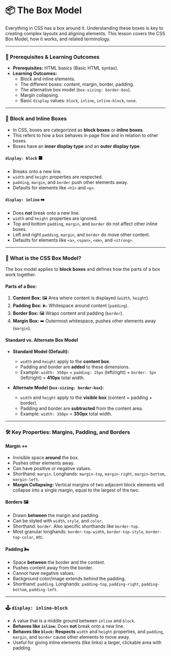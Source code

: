 # 📦 The Box Model

Everything in CSS has a box around it. Understanding these boxes is key to creating complex layouts and aligning elements. This lesson covers the CSS Box Model, how it works, and related terminology.

***

### 📝 Prerequisites & Learning Outcomes

* **Prerequisites:** HTML basics (Basic HTML syntax).
* **Learning Outcomes:**
    * Block and inline elements.
    * The different boxes: content, margin, border, padding.
    * The alternative box model (`box-sizing: border-box`).
    * Margin collapsing.
    * Basic `display` values: `block`, `inline`, `inline-block`, `none`.

***

### 🧱 Block and Inline Boxes

* In CSS, boxes are categorized as **block boxes** or **inline boxes**.
* This refers to how a box behaves in page flow and in relation to other boxes.
* Boxes have an **inner display type** and an **outer display type**.

#### `display: block` 🟪

* Breaks onto a new line.
* `width` and `height` properties are respected.
* `padding`, `margin`, and `border` push other elements away.
* Defaults for elements like `<h1>` and `<p>`.

#### `display: inline` ➡️

* Does **not** break onto a new line.
* `width` and `height` properties are ignored.
* Top and bottom `padding`, `margin`, and `border` do not affect other inline boxes.
* Left and right `padding`, `margin`, and `border` do move other content.
* Defaults for elements like `<a>`, `<span>`, `<em>`, and `<strong>`.

***

### 📏 What is the CSS Box Model?

The box model applies to **block boxes** and defines how the parts of a box work together.

#### Parts of a Box:

1.  **Content Box:** 🖼️ Area where content is displayed (`width`, `height`).
2.  **Padding Box:** 🌬️ Whitespace around content (`padding`).
3.  **Border Box:** 🖼️ Wraps content and padding (`border`).
4.  **Margin Box:** ➡️ Outermost whitespace, pushes other elements away (`margin`).

#### Standard vs. Alternate Box Model

* **Standard Model (Default):**
    * `width` and `height` apply to the **content box**.
    * Padding and border are **added** to these dimensions.
    * Example: `width: 350px` + `padding: 25px` (left/right) + `border: 5px` (left/right) = **410px** total width.

* **Alternate Model (`box-sizing: border-box`):**
    * `width` and `height` apply to the **visible box** (content + padding + border).
    * Padding and border are **subtracted** from the content area.
    * Example: `width: 350px` = **350px** total width.

***

### 🛠️ Key Properties: Margins, Padding, and Borders

#### Margin ↔️

* Invisible space **around** the box.
* Pushes other elements away.
* Can have positive or negative values.
* Shorthand: `margin`. Longhands: `margin-top`, `margin-right`, `margin-bottom`, `margin-left`.
* **Margin Collapsing:** Vertical margins of two adjacent block elements will collapse into a single margin, equal to the largest of the two.

#### Borders 🖼️

* Drawn **between** the margin and padding.
* Can be styled with `width`, `style`, and `color`.
* Shorthand: `border`. Also specific shorthands like `border-top`.
* Most granular longhands: `border-top-width`, `border-top-style`, `border-top-color`, etc.

#### Padding 🌬️

* Space **between** the border and the content.
* Pushes content away from the border.
* Cannot have negative values.
* Background color/image extends behind the padding.
* Shorthand: `padding`. Longhands: `padding-top`, `padding-right`, `padding-bottom`, `padding-left`.

***

### 🕹️ `display: inline-block`

* A value that is a middle ground between `inline` and `block`.
* **Behaves like `inline`:** Does **not** break onto a new line.
* **Behaves like `block`:** **Respects** `width` and `height` properties, and `padding`, `margin`, and `border` cause other elements to move away.
* Useful for giving inline elements (like links) a larger, clickable area with padding.